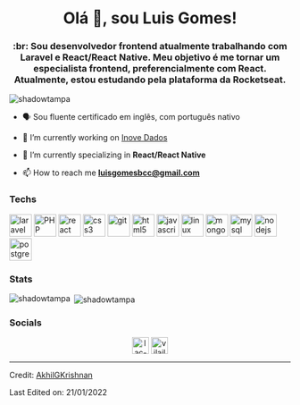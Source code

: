 <h1 align="center">Olá 👋, sou Luis Gomes!</h1>
<h3 align="center">:br: Sou desenvolvedor frontend atualmente trabalhando com Laravel e React/React Native. Meu objetivo é me tornar um especialista frontend, preferencialmente com React. Atualmente, estou estudando pela plataforma da Rocketseat. </h3>

<p align="left"> <img src="https://komarev.com/ghpvc/?username=shadowtampa" alt="shadowtampa" /> </p>

- 🗣 Sou fluente certificado em inglês, com português nativo

- 🔭 I’m currently working on [Inove Dados](https://inovedados.com.br)

- 🌱 I’m currently specializing in **React/React Native**

- 📫 How to reach me **luisgomesbcc@gmail.com**

### Techs
<!-- BLOG-POST-LIST:START -->


<p align="left">
	<img src="https://upload.wikimedia.org/wikipedia/commons/thumb/9/9a/Laravel.svg/1969px-Laravel.svg.png" alt="laravel" width="40" height="40"/>
	<img src="https://upload.wikimedia.org/wikipedia/commons/thumb/2/27/PHP-logo.svg/2560px-PHP-logo.svg.png" alt="PHP" width="40" height="40"/>
	<img src="https://upload.wikimedia.org/wikipedia/commons/thumb/a/a7/React-icon.svg/1280px-React-icon.svg.png" alt="react" width="40" height="40"/>
 	<img src="https://upload.wikimedia.org/wikipedia/commons/thumb/d/d5/CSS3_logo_and_wordmark.svg/1200px-CSS3_logo_and_wordmark.svg.png" alt="css3" width="40" height="40"/>
	<img src="https://www.vectorlogo.zone/logos/git-scm/git-scm-icon.svg" alt="git" width="40" height="40"/>
	<img src="https://www.freepnglogos.com/uploads/html5-logo-png/html5-logo-image-logo-html-7.png" alt="html5" width="40" height="40"/>
	<img src="https://marcas-logos.net/wp-content/uploads/2020/11/JavaScript-logo.png" alt="javascript" width="40" height="40"/>
	<img src="https://upload.wikimedia.org/wikipedia/commons/thumb/a/ab/Linux_Logo_in_Linux_Libertine_Font.svg/1200px-Linux_Logo_in_Linux_Libertine_Font.svg.png" alt="linux" width="40" height="40"/>
	<img src="https://coollogo.net/wp-content/uploads/2021/03/MongoDB-Icon-logo.svg" alt="mongodb" width="40" height="40"/>
	<img src="https://elias.praciano.com/wp-content/uploads/2015/02/MySQL.svg_.png" alt="mysql" width="40" height="40"/>
	<img src="https://upload.wikimedia.org/wikipedia/commons/thumb/d/d9/Node.js_logo.svg/1200px-Node.js_logo.svg.png" alt="nodejs" width="40" height="40"/>
	<img src="https://upload.wikimedia.org/wikipedia/commons/thumb/2/29/Postgresql_elephant.svg/1200px-Postgresql_elephant.svg.png" alt="postgresql" width="40" height="40"/>
	
</p>
	<!-- BLOG-POST-LIST:END -->
	
### Stats
<!-- BLOG-POST-LIST:START -->

<p><img align="left" src="https://github-readme-stats.vercel.app/api/top-langs/?username=shadowtampa&layout=compact&hide=html" alt="shadowtampa" /></p>

<p>&nbsp;<img align="center" src="https://github-readme-stats.vercel.app/api?username=shadowtampa&show_icons=true" alt="shadowtampa" /></p>
		
<!-- BLOG-POST-LIST:END -->

### Socials
<!-- BLOG-POST-LIST:START -->
		
<p align="center">
<a href="https://linkedin.com/in/lac-gomes" target="blank"><img align="center" src="https://cdn.jsdelivr.net/npm/simple-icons@3.0.1/icons/linkedin.svg" alt="lac-gomes" height="30" width="30" /></a>
<a href="https://dev.to/vilailus" target="blank"><img align="center" src="https://d2fltix0v2e0sb.cloudfront.net/dev-black.png" alt="vilailus" height="30" width="30" /></a>
</p>

<!-- BLOG-POST-LIST:END -->
----
Credit: [AkhilGKrishnan](https://github.com/AkhilGKrishnan)

Last Edited on: 21/01/2022

